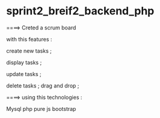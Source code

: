 # sprint2_breif2_backend_php




====> Creted a scrum board

with this features :


create new tasks ;

display tasks ;

update tasks ;

delete tasks ;
drag and drop ;

====> using this technologies :

Mysql  php pure  js bootstrap 






